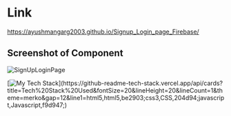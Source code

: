 # Link
https://ayushmangarg2003.github.io/Signup_Login_page_Firebase/

## Screenshot of Component
![SignUpLoginPage](https://user-images.githubusercontent.com/105537793/216989705-f3af638b-76b9-40ff-9d7d-64aae81bdb7e.png)

[![My Tech Stack](https://github-readme-tech-stack.vercel.app/api/cards?title=Tech%20Stack%20Used&fontSize=24&lineHeight=20&lineCount=1&theme=merko&gap=12&line1=html5,html5,be2903;css3,CSS,204d94;javascript,Javascript,f9d947;)](https://github-readme-tech-stack.vercel.app/api/cards?title=Tech%20Stack%20Used&fontSize=20&lineHeight=20&lineCount=1&theme=merko&gap=12&line1=html5,html5,be2903;css3,CSS,204d94;javascript,Javascript,f9d947;)
